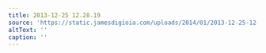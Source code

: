```yaml
---
title: 2013-12-25 12.28.19
source: 'https://static.jamesdigioia.com/uploads/2014/01/2013-12-25-12-28-19-scaled.jpg'
altText: ''
caption: ''
---
```


